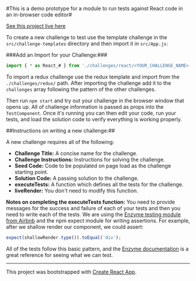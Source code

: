 #This is a demo prototype for a module to run tests against React code in an in-browser code editor#

[See this project live here](http://hysterical-amusement.surge.sh/)

To create a new challenge to test use the template challenge in the `src/challenge-templates` directory and then import it in `src/App.js`:

###Add an Import for your Challenge:###

```javascript
import { * as React_# } from './challenges/react/<YOUR_CHALLENGE_NAME>'
```

To import a redux challenge use the redux template and import from the `./challenges/redux/` path. After importing the challenge add it to the `challenges` array following the pattern of the other challenges.

Then run `npm start` and try out your challenge in the browser window that opens up. All of challenge information is passed as props into the `TestComponent`. Once it's running you can then edit your code, run your tests, and load the solution code to verify everything is working properly.

##Instructions on writing a new challenge:##

A new challenge requires all of the following:
- **Challenge Title:** A concise name for the challenge.
- **Challenge Instructions:** Instructions for solving the challenge.
- **Seed Code:** Code to be populated on page load as the challenge starting point.
- **Solution Code:** A passing solution to the challenge.
- **executeTests:** A function which defines all the tests for the challenge.
- **liveRender:** You don't need to modify this function.

**Notes on completing the executeTests function:** You need to provide messages for the success and failure of each of your tests and then you need to write each of the tests. We are using the [Enzyme testing module from Airbnb](http://airbnb.io/enzyme/docs/api/index.html) and the npm expect module for writing assertions. For example, after we shallow render our component, we could assert:

```javascript
expect(shallowRender.type()).toEqual('div');
```

All of the tests follow this basic pattern, and the [Enzyme documentation](http://airbnb.io/enzyme/docs/api/ShallowWrapper/children.html) is a great reference for seeing what we can test.

***

This project was bootstrapped with [Create React App](https://github.com/facebookincubator/create-react-app).